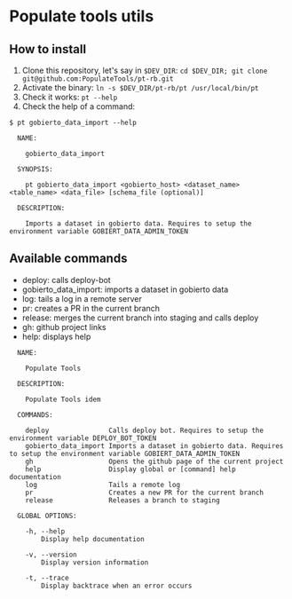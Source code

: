 # Populate tools utils

## How to install

1. Clone this repository, let's say in `$DEV_DIR`: `cd $DEV_DIR; git clone git@github.com:PopulateTools/pt-rb.git`
2. Activate the binary: `ln -s $DEV_DIR/pt-rb/pt /usr/local/bin/pt`
3. Check it works: `pt --help`
4. Check the help of a command:

```
$ pt gobierto_data_import --help

  NAME:

    gobierto_data_import

  SYNOPSIS:

    pt gobierto_data_import <gobierto_host> <dataset_name> <table_name> <data_file> [schema_file (optional)]

  DESCRIPTION:

    Imports a dataset in gobierto data. Requires to setup the environment variable GOBIERT_DATA_ADMIN_TOKEN
```

## Available commands

- deploy: calls deploy-bot
- gobierto_data_import: imports a dataset in gobierto data
- log: tails a log in a remote server
- pr: creates a PR in the current branch
- release: merges the current branch into staging and calls deploy
- gh: github project links
- help: displays help

```
  NAME:

    Populate Tools

  DESCRIPTION:

    Populate Tools idem

  COMMANDS:

    deploy               Calls deploy bot. Requires to setup the environment variable DEPLOY_BOT_TOKEN
    gobierto_data_import Imports a dataset in gobierto data. Requires to setup the environment variable GOBIERT_DATA_ADMIN_TOKEN
    gh                   Opens the github page of the current project
    help                 Display global or [command] help documentation
    log                  Tails a remote log
    pr                   Creates a new PR for the current branch
    release              Releases a branch to staging

  GLOBAL OPTIONS:

    -h, --help
        Display help documentation

    -v, --version
        Display version information

    -t, --trace
        Display backtrace when an error occurs

```
